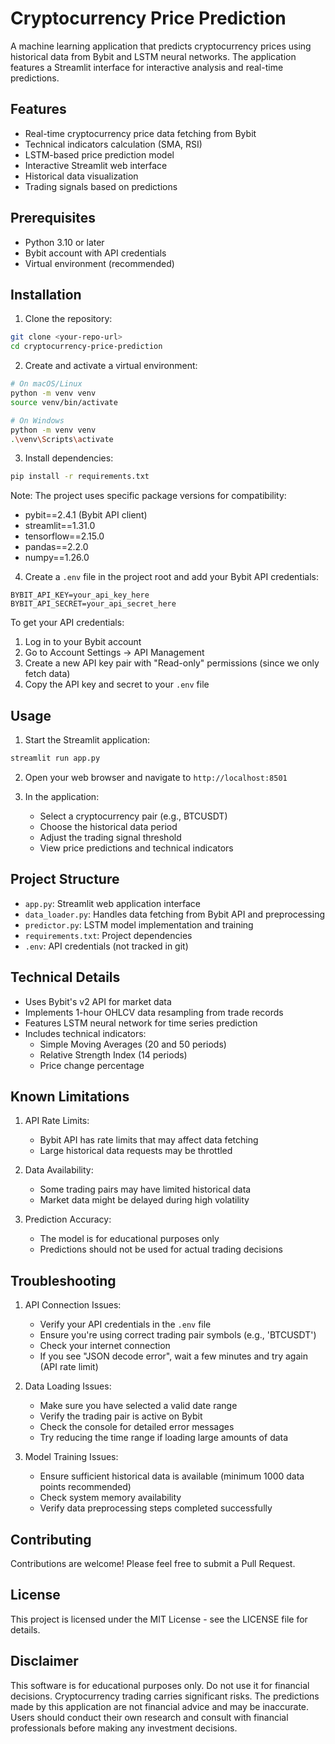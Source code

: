 # Cryptocurrency Price Prediction

A machine learning application that predicts cryptocurrency prices using historical data from Bybit and LSTM neural networks. The application features a Streamlit interface for interactive analysis and real-time predictions.

## Features

- Real-time cryptocurrency price data fetching from Bybit
- Technical indicators calculation (SMA, RSI)
- LSTM-based price prediction model
- Interactive Streamlit web interface
- Historical data visualization
- Trading signals based on predictions

## Prerequisites

- Python 3.10 or later
- Bybit account with API credentials
- Virtual environment (recommended)

## Installation

1. Clone the repository:
```bash
git clone <your-repo-url>
cd cryptocurrency-price-prediction
```

2. Create and activate a virtual environment:
```bash
# On macOS/Linux
python -m venv venv
source venv/bin/activate

# On Windows
python -m venv venv
.\venv\Scripts\activate
```

3. Install dependencies:
```bash
pip install -r requirements.txt
```

Note: The project uses specific package versions for compatibility:
- pybit==2.4.1 (Bybit API client)
- streamlit==1.31.0
- tensorflow==2.15.0
- pandas==2.2.0
- numpy==1.26.0

4. Create a `.env` file in the project root and add your Bybit API credentials:
```
BYBIT_API_KEY=your_api_key_here
BYBIT_API_SECRET=your_api_secret_here
```

To get your API credentials:
1. Log in to your Bybit account
2. Go to Account Settings → API Management
3. Create a new API key pair with "Read-only" permissions (since we only fetch data)
4. Copy the API key and secret to your `.env` file

## Usage

1. Start the Streamlit application:
```bash
streamlit run app.py
```

2. Open your web browser and navigate to `http://localhost:8501`

3. In the application:
   - Select a cryptocurrency pair (e.g., BTCUSDT)
   - Choose the historical data period
   - Adjust the trading signal threshold
   - View price predictions and technical indicators

## Project Structure

- `app.py`: Streamlit web application interface
- `data_loader.py`: Handles data fetching from Bybit API and preprocessing
- `predictor.py`: LSTM model implementation and training
- `requirements.txt`: Project dependencies
- `.env`: API credentials (not tracked in git)

## Technical Details

- Uses Bybit's v2 API for market data
- Implements 1-hour OHLCV data resampling from trade records
- Features LSTM neural network for time series prediction
- Includes technical indicators:
  - Simple Moving Averages (20 and 50 periods)
  - Relative Strength Index (14 periods)
  - Price change percentage

## Known Limitations

1. API Rate Limits:
   - Bybit API has rate limits that may affect data fetching
   - Large historical data requests may be throttled

2. Data Availability:
   - Some trading pairs may have limited historical data
   - Market data might be delayed during high volatility

3. Prediction Accuracy:
   - The model is for educational purposes only
   - Predictions should not be used for actual trading decisions

## Troubleshooting

1. API Connection Issues:
   - Verify your API credentials in the `.env` file
   - Ensure you're using correct trading pair symbols (e.g., 'BTCUSDT')
   - Check your internet connection
   - If you see "JSON decode error", wait a few minutes and try again (API rate limit)

2. Data Loading Issues:
   - Make sure you have selected a valid date range
   - Verify the trading pair is active on Bybit
   - Check the console for detailed error messages
   - Try reducing the time range if loading large amounts of data

3. Model Training Issues:
   - Ensure sufficient historical data is available (minimum 1000 data points recommended)
   - Check system memory availability
   - Verify data preprocessing steps completed successfully

## Contributing

Contributions are welcome! Please feel free to submit a Pull Request.

## License

This project is licensed under the MIT License - see the LICENSE file for details.

## Disclaimer

This software is for educational purposes only. Do not use it for financial decisions. Cryptocurrency trading carries significant risks. The predictions made by this application are not financial advice and may be inaccurate. Users should conduct their own research and consult with financial professionals before making any investment decisions. 